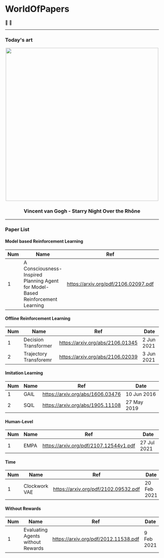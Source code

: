 # WorldOfPapers
:partying_face:	:partying_face:
- - -

### Today's art
<div align="center">
    <img src="https://github.com/LeejwUniverse/WorldOfPapers/blob/main/etc/Starry%20Night%20Over%20the%20Rh%C3%B4ne.png" width="500">
</div>

<h3 align="center"> Vincent van Gogh - Starry Night Over the Rhône </h3>

- - -

### Paper List
#### Model based Reinforcement Learning
|Num|Name|Ref|Date|
|---|---|---|---|
|1|A Consciousness-Inspired Planning Agent for Model-Based Reinforcement Learning |https://arxiv.org/pdf/2106.02097.pdf| 3 Jun 2021 |

#### Offline Reinforcement Learning
|Num|Name|Ref|Date|
|---|---|---|---|
|1|Decision Transformer|https://arxiv.org/abs/2106.01345| 2 Jun 2021 |
|2|Trajectory Transforemr|https://arxiv.org/abs/2106.02039| 3 Jun 2021 |


#### Imitation Learning
|Num|Name|Ref|Date|
|---|---|---|---|
|1|GAIL|https://arxiv.org/abs/1606.03476| 10 Jun 2016 |
|2|SQIL|https://arxiv.org/abs/1905.11108| 27 May 2019 |

#### Human-Level
|Num|Name|Ref|Date|
|---|---|---|---|
|1|EMPA|https://arxiv.org/pdf/2107.12544v1.pdf| 27 Jul 2021 |

#### Time
|Num|Name|Ref|Date|
|---|---|---|---|
|1|Clockwork VAE|https://arxiv.org/pdf/2102.09532.pdf| 20 Feb 2021 |

#### Without Rewards
|Num|Name|Ref|Date|
|---|---|---|---|
|1|Evaluating Agents without Rewards|https://arxiv.org/pdf/2012.11538.pdf| 9 Feb 2021 |
